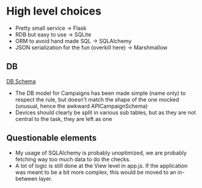 # High level choices

* Pretty small service -> Flask
* RDB but easy to use -> SQLite
* ORM to avoid hand made SQL -> SQLAlchemy
* JSON serialization for the fun (overkill here) -> Marshmallow

## DB

[DB Schema](https://i.ibb.co/ZRgFkQfC/Screenshot-2025-04-05-at-1-38-39-PM.png)

* The DB model for Campaigns has been made simple (name only) to respect the rule, but doesn't match the shape of the one mocked (unusual, hence the awkward APICampaignSchema)
* Devices should clearly be split in various sub tables, but as they are not central to the task, they are left as one

## Questionable elements

* My usage of SQLAlchemy is probably unoptimized, we are probably fetching way too much data to do the checks.
* A lot of logic is still done at the View level in app.js. If the application was meant to be a bit more complex, this would be moved to an in-between layer.